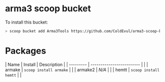 # arma3 scoop bucket

To install this bucket: 

```sh
> scoop bucket add Arma3Tools https://github.com/ColdEvul/arma3-scoop-bucket.git
```

# Packages
| Name      | Install                   | Description                                |
| --------- | ------------------------- | |
| armake    | `scoop install armake`    | |
| armake2   | *N/A*                     | |
| hemtt     | `scoop install hemtt`     | |

